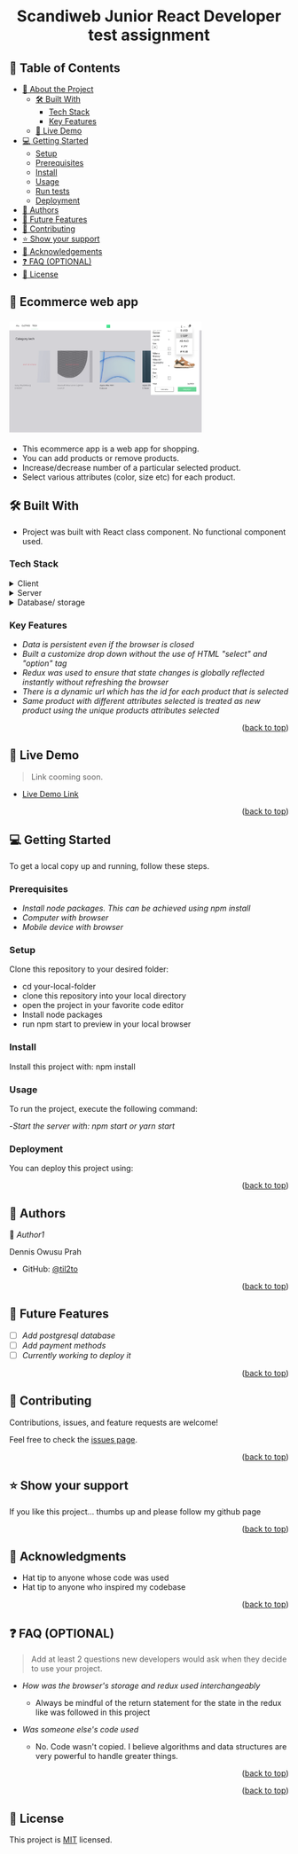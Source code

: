 <div align="center">
  <h1><b>Scandiweb Junior React Developer test assignment</b></h1>
</div>

<!-- TABLE OF CONTENTS -->

## 📗 Table of Contents

- [📖 About the Project](#about-project)
  - [🛠 Built With](#built-with)
    - [Tech Stack](#tech-stack)
    - [Key Features](#key-features)
  - [🚀 Live Demo](#live-demo)
- [💻 Getting Started](#getting-started)
  - [Setup](#setup)
  - [Prerequisites](#prerequisites)
  - [Install](#install)
  - [Usage](#usage)
  - [Run tests](#run-tests)
  - [Deployment](#triangular_flag_on_post-deployment)
- [👥 Authors](#authors)
- [🔭 Future Features](#future-features)
- [🤝 Contributing](#contributing)
- [⭐️ Show your support](#support)
- [🙏 Acknowledgements](#acknowledgements)
- [❓ FAQ (OPTIONAL)](#faq)
- [📝 License](#license)

<!-- PROJECT DESCRIPTION -->

## 📖 Ecommerce web app

<h3><img src="featured-image.png" alt="ecommerce web app"/ height="200px"></h3>

* This ecommerce app is a web app for shopping. 
* You can add products or remove products. 
* Increase/decrease number of a particular selected product.
* Select various attributes (color, size etc) for each product.

## 🛠 Built With <a name="built-with"></a>

* Project was built with React class component. No functional component used.

### Tech Stack <a name="tech-stack"></a>

<details>
  <summary>Client</summary>
  <ul>
    <li><a href="https://reactjs.org/">React.js</a></li>
    <li><a href="https://redux.js.org/">Redux</a></li>
    <li><a href="https://redux.js.org/">Javascript</a></li>
    <li><a href="https://redux.js.org/">styled Components</a></li>
  </ul>
</details>

<details>
  <summary>Server</summary>
  <ul>
    <li><a href="https://www.apollographql.com/docs/react/">Apollo GraphQl</a></li>
  </ul>
</details>

<details>
<summary>Database/ storage</summary>
  <li>Browser's Local Storage</li>
</details>

<!-- Features -->

### Key Features <a name="key-features"></a>

- *Data is persistent even if the browser is closed*
- *Built a customize drop down without the use of HTML "select" and "option" tag*
- *Redux was used to ensure that state changes is globally reflected instantly without refreshing the browser*
- *There is a dynamic url which has the id for each product that is selected*
- *Same product with different attributes selected is treated as new product using the unique products attributes selected*

<p align="right">(<a href="#readme-top">back to top</a>)</p>

<!-- LIVE DEMO -->

## 🚀 Live Demo <a name="live-demo"></a>

> Link cooming soon.

- [Live Demo Link](#)

<p align="right">(<a href="#readme-top">back to top</a>)</p>

<!-- GETTING STARTED -->

## 💻 Getting Started <a name="getting-started"></a>

To get a local copy up and running, follow these steps.

### Prerequisites

<!-- In order to run this project you need: -->

- *Install node packages. This can be achieved using npm install*
- *Computer with browser*
- *Mobile device with browser*

<!--
Example command:

sh
 gem install rails

 -->

### Setup

Clone this repository to your desired folder:

- cd your-local-folder
- clone this repository into your local directory
- open the project in your favorite code editor
- Install node packages 
- run npm start to preview in your local browser


### Install

Install this project with: npm install

### Usage

To run the project, execute the following command:

-*Start the server with: npm start or yarn start*

### Deployment

You can deploy this project using:

<p align="right">(<a href="#readme-top">back to top</a>)</p>

<!-- AUTHORS -->

## 👥 Authors <a name="authors"></a>

👤 *Author1*

Dennis Owusu Prah

- GitHub: [@til2to](https://github.com/til2to)

<p align="right">(<a href="#readme-top">back to top</a>)</p>

<!-- FUTURE FEATURES -->

## 🔭 Future Features <a name="future-features"></a>

- [ ] *Add postgresql database*
- [ ] *Add payment methods*
- [ ] *Currently working to deploy it*

<p align="right">(<a href="#readme-top">back to top</a>)</p>

<!-- CONTRIBUTING -->

## 🤝 Contributing <a name="contributing"></a>

Contributions, issues, and feature requests are welcome!

Feel free to check the [issues page](../../issues/).

<p align="right">(<a href="#readme-top">back to top</a>)</p>

<!-- SUPPORT -->

## ⭐️ Show your support <a name="support"></a>

If you like this project... thumbs up and please follow my github page

<p align="right">(<a href="#readme-top">back to top</a>)</p>

<!-- ACKNOWLEDGEMENTS -->

## 🙏 Acknowledgments <a name="acknowledgements"></a>

- Hat tip to anyone whose code was used
- Hat tip to anyone who inspired my codebase

<p align="right">(<a href="#readme-top">back to top</a>)</p>

<!-- FAQ (optional) -->

## ❓ FAQ (OPTIONAL) <a name="faq"></a>

> Add at least 2 questions new developers would ask when they decide to use your project.

- *How was the browser's storage and redux used interchangeably*

  - Always be mindful of the return statement for the state in the redux like was followed in this project

- *Was someone else's code used*

  - No. Code wasn't copied. I believe algorithms and data structures are very powerful to handle greater things. 
  

<p align="right">(<a href="#readme-top">back to top</a>)</p>

<!-- LICENSE -->

<p align="right">(<a href="#readme-top">back to top</a>)</p>

## 📝 License

This project is [MIT](https://choosealicense.com/licenses/mit/) licensed.
